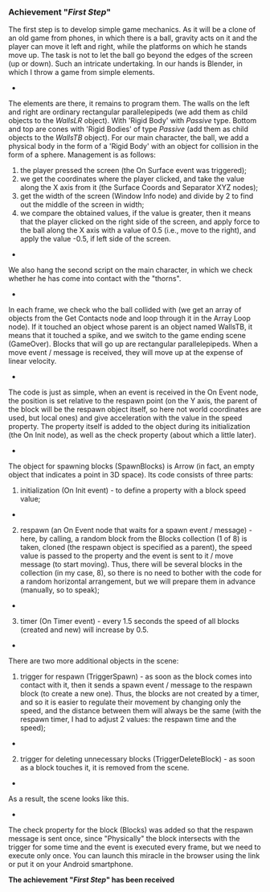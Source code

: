 ### Achievement "*First Step*"

The first step is to develop simple game mechanics. As it will be a clone of an old game from phones, in which there is a ball, gravity acts on it and the player can move it left and right, while the platforms on which he stands move up. The task is not to let the ball go beyond the edges of the screen (up or down). Such an intricate undertaking.
In our hands is Blender, in which I throw a game from simple elements.

-

The elements are there, it remains to program them.
The walls on the left and right are ordinary rectangular parallelepipeds (we add them as child objects to the *WallsLR* object). With 'Rigid Body' with *Passive* type.
Bottom and top are cones with 'Rigid Bodies' of type *Passive* (add them as child objects to the *WallsTB* object).
For our main character, the ball, we add a physical body in the form of a 'Rigid Body' with an object for collision in the form of a sphere.
Management is as follows:
1) the player pressed the screen (the On Surface event was triggered);
2) we get the coordinates where the player clicked, and take the value along the X axis from it (the Surface Coords and Separator XYZ nodes);
3) get the width of the screen (Window Info node) and divide by 2 to find out the middle of the screen in width;
4) we compare the obtained values, if the value is greater, then it means that the player clicked on the right side of the screen, and apply force to the ball along the X axis with a value of 0.5 (i.e., move to the right), and apply the value -0.5, if left side of the screen.

-

We also hang the second script on the main character, in which we check whether he has come into contact with the "thorns".

-
In each frame, we check who the ball collided with (we get an array of objects from the Get Contacts node and loop through it in the Array Loop node). If it touched an object whose parent is an object named WallsTB, it means that it touched a spike, and we switch to the game ending scene (GameOver).
Blocks that will go up are rectangular parallelepipeds. When a move event / message is received, they will move up at the expense of linear velocity.


-

The code is just as simple, when an event is received in the On Event node, the position is set relative to the respawn point (on the Y axis, the parent of the block will be the respawn object itself, so here not world coordinates are used, but local ones) and give acceleration with the value in the speed property. The property itself is added to the object during its initialization (the On Init node), as well as the check property (about which a little later).

-

The object for spawning blocks (SpawnBlocks) is Arrow (in fact, an empty object that indicates a point in 3D space). Its code consists of three parts:
1. initialization (On Init event) - to define a property with a block speed value;
-
2. respawn (an On Event node that waits for a spawn event / message) - here, by calling, a random block from the Blocks collection (1 of 8) is taken, cloned (the respawn object is specified as a parent), the speed value is passed to the property and the event is sent to it / move message (to start moving). Thus, there will be several blocks in the collection (in my case, 8), so there is no need to bother with the code for a random horizontal arrangement, but we will prepare them in advance (manually, so to speak);
-
3. timer (On Timer event) - every 1.5 seconds the speed of all blocks (created and new) will increase by 0.5.

-

There are two more additional objects in the scene:
1. trigger for respawn (TriggerSpawn) - as soon as the block comes into contact with it, then it sends a spawn event / message to the respawn block (to create a new one). Thus, the blocks are not created by a timer, and so it is easier to regulate their movement by changing only the speed, and the distance between them will always be the same (with the respawn timer, I had to adjust 2 values: the respawn time and the speed);
-
2. trigger for deleting unnecessary blocks (TriggerDeleteBlock) - as soon as a block touches it, it is removed from the scene.

-

As a result, the scene looks like this.

-

The check property for the block (Blocks) was added so that the respawn message is sent once, since "Physically" the block intersects with the trigger for some time and the event is executed every frame, but we need to execute only once.
You can launch this miracle in the browser using the link or put it on your Android smartphone.


**The achievement "*First Step*" has been received**

